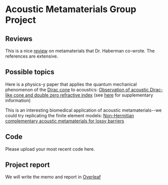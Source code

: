 # Acoustic Metamaterials Group Project
 
## Reviews

This is a nice [review](https://www.nature.com/articles/s41578-020-0206-0) on metamaterials that Dr. Haberman co-wrote. The references are extensive. 

## Possible topics

Here is a physics-y paper that applies the quantum mechanical phenomenon of the [Dirac cone](https://en.wikipedia.org/wiki/Dirac_cone) to acoustics: [Observation of acoustic Dirac-like cone and double
zero refractive index](https://cpb-us-w2.wpmucdn.com/sites.gatech.edu/dist/0/833/files/2018/09/Observation-of-acoustic-Dirac-like-cone-and-double.pdf) (see [here](https://www.nature.com/articles/ncomms14871#Sec11) for supplementary information)


This is an interesting biomedical application of acoustic metamaterials--we could try replicating the finite element models: [Non-Hermitian complementary acoustic
metamaterials for lossy barriers](https://cpb-us-w2.wpmucdn.com/sites.gatech.edu/dist/0/833/files/2019/07/Non-Hermitian-complementary-acoustic-metamaterials-for-lossy-barriers.pdf)

## Code

Please upload your most recent code here.

## Project report
We will write the memo and report in [Overleaf](https://www.overleaf.com/8569867689cdpfgzhjqvpq)


